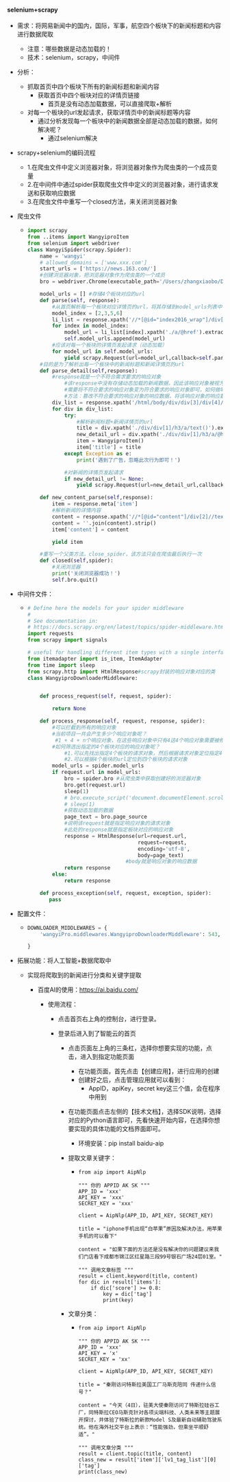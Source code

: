 #### selenium+scrapy

- 需求：将网易新闻中的国内，国际，军事，航空四个板块下的新闻标题和内容进行数据爬取
  - 注意：哪些数据是动态加载的！
  - 技术：selenium，scrapy，中间件

- 分析：
  
  - 抓取首页中四个板块下所有的新闻标题和新闻内容
    - 获取首页中四个板块对应的详情页链接
      - 首页是没有动态加载数据，可以直接爬取+解析
  - 对每一个板块的url发起请求，获取详情页中的新闻标题等内容
    - 通过分析发现每一个板块中的新闻数据全部是动态加载的数据，如何解决呢？
      - 通过selenium解决
  
- scrapy+selenium的编码流程
  
  - 1.在爬虫文件中定义浏览器对象，将浏览器对象作为爬虫类的一个成员变量
  - 2.在中间件中通过spider获取爬虫文件中定义的浏览器对象，进行请求发送和获取响应数据
  - 3.在爬虫文件中重写一个closed方法，来关闭浏览器对象
  
- 爬虫文件

  - ```python
    import scrapy
    from ..items import WangyiproItem
    from selenium import webdriver
    class WangyiSpider(scrapy.Spider):
        name = 'wangyi'
        # allowed_domains = ['www.xxx.com']
        start_urls = ['https://news.163.com/']
        #创建浏览器对象，把浏览器对象作为爬虫类的一个成员
        bro = webdriver.Chrome(executable_path='/Users/zhangxiaobo/Desktop/三期/chromedriver1')
    
        model_urls = [] #存储4个板块对应的url
        def parse(self, response):
            #从首页解析每一个板块对应详情页的url，将其存储到model_urls列表中
            model_index = [2,3,5,6]
            li_list = response.xpath('//*[@id="index2016_wrap"]/div[3]/div[2]/div[2]/div[2]/div/ul/li')
            for index in model_index:
                model_url = li_list[index].xpath('./a/@href').extract_first()
                self.model_urls.append(model_url)
            #应该对每一个板块的详情页发起请求（动态加载）
            for model_url in self.model_urls:
                yield scrapy.Request(url=model_url,callback=self.parse_detail)
        #目的是为了解析出每一个板块中的新闻标题和新闻详情页的url
        def parse_detail(self,response):
            #response就是一个不符合需求要求的响应对象
                #该response中没有存储动态加载的新闻数据，因此该响应对象被视为不符合要求的响应对象
                #需要将不符合要求的响应对象变为符合要求的响应对象即可，如何做呢？
                #方法：篡改不符合要求的响应对象的响应数据，将该响应对象的响应数据修改为包含了动态加载的新闻数据即可。
            div_list = response.xpath('/html/body/div/div[3]/div[4]/div[1]/div[1]/div/ul/li/div/div')
            for div in div_list:
                try:
                    #解析新闻标题+新闻详情页的url
                    title = div.xpath('./div/div[1]/h3/a/text()').extract_first()
                    new_detail_url = div.xpath('./div/div[1]/h3/a/@href').extract_first()
                    item = WangyiproItem()
                    item['title'] = title
                except Exception as e:
                    print('遇到了广告，忽略此次行为即可！')
    
                #对新闻的详情页发起请求
                if new_detail_url != None:
                    yield scrapy.Request(url=new_detail_url,callback=self.new_content_parse,meta={'item':item})
    
        def new_content_parse(self,response):
            item = response.meta['item']
            #解析新闻的详情内容
            content = response.xpath('//*[@id="content"]/div[2]//text()').extract()
            content = ''.join(content).strip()
            item['content'] = content
    
            yield item
    
        #重写一个父类方法，close_spider，该方法只会在爬虫最后执行一次
        def closed(self,spider):
            #关闭浏览器
            print('关闭浏览器成功！')
            self.bro.quit()
    
    ```

- 中间件文件：

  - ```python
    # Define here the models for your spider middleware
    #
    # See documentation in:
    # https://docs.scrapy.org/en/latest/topics/spider-middleware.html
    import requests
    from scrapy import signals
    
    # useful for handling different item types with a single interface
    from itemadapter import is_item, ItemAdapter
    from time import sleep
    from scrapy.http import HtmlResponse#scrapy封装的响应对象对应的类
    class WangyiproDownloaderMiddleware:
    
    
        def process_request(self, request, spider):
    
            return None
    
        def process_response(self, request, response, spider):
            #可以拦截到所有的响应对象
            #当前项目一共会产生多少个响应对象呢？
             #1 + 4 + n个响应对象，在这些响应对象中只有4这4个响应对象需要被修改
            #如何筛选出指定的4个板块对应的响应对象呢？
                #1.可以先找出指定4个板块的请求对象，然后根据请求对象定位指定4个响应对象
                #2.可以根据4个板块的url定位到四个板块的请求对象
            model_urls = spider.model_urls
            if request.url in model_urls:
                bro = spider.bro #从爬虫类中获取创建好的浏览器对象
                bro.get(request.url)
                sleep(1)
                # bro.execute_script('document.documentElement.scrollTo(0,9000)')
                # sleep(1)
                #获取动态加载的数据
                page_text = bro.page_source
                #说明该request就是指定响应对象的请求对象
                #此处的response就是指定板块对应的响应对象
                response = HtmlResponse(url=request.url,
                                        request=request,
                                        encoding='utf-8',
                                        body=page_text)
                                    #body就是响应对象的响应数据
                return response
            else:
                return response
    
        def process_exception(self, request, exception, spider):
           pass
    
    ```

- 配置文件：

  - ```python
    DOWNLOADER_MIDDLEWARES = {
        'wangyiPro.middlewares.WangyiproDownloaderMiddleware': 543,
    
    }
    ```

- 拓展功能：将人工智能+数据爬取中

  - 实现将爬取到的新闻进行分类和关键字提取

    - 百度AI的使用：https://ai.baidu.com/

      - 使用流程：

        - 点击首页右上角的控制台，进行登录。

        - 登录后进入到了智能云的首页

          - 点击页面左上角的三条杠，选择你想要实现的功能，点击，进入到指定功能页面

            - 在功能页面，首先点击【创建应用】，进行应用的创建
            - 创建好之后，点击管理应用就可以看到：
              - AppID，apiKey，secret key这三个值，会在程序中用到

          - 在功能页面点击左侧的【技术文档】，选择SDK说明，选择对应的Python语言即可，先看快速开始内容，在选择你想要实现的具体功能的文档界面即可。

            - 环境安装：pip install baidu-aip

          - 提取文章关键字：

            - ```
              from aip import AipNlp
              
              """ 你的 APPID AK SK """
              APP_ID = 'xxx'
              API_KEY = 'xxx'
              SECRET_KEY = 'xxx'
              
              client = AipNlp(APP_ID, API_KEY, SECRET_KEY)
              
              title = "iphone手机出现“白苹果”原因及解决办法，用苹果手机的可以看下"
              
              content = "如果下面的方法还是没有解决你的问题建议来我们门店看下成都市锦江区红星路三段99号银石广场24层01室。"
              
              """ 调用文章标签 """
              result = client.keyword(title, content)
              for dic in result['items']:
                  if dic['score'] >= 0.8:
                      key = dic['tag']
                      print(key)
              ```

          - 文章分类：

            - ```
              from aip import AipNlp
              
              """ 你的 APPID AK SK """
              APP_ID = 'xxx'
              API_KEY = 'x'
              SECRET_KEY = 'xx'
              
              client = AipNlp(APP_ID, API_KEY, SECRET_KEY)
              
              title = "秦刚访问特斯拉美国工厂马斯克陪同 传递什么信号？"
              
              content = "今天（4日），驻美大使秦刚访问了特斯拉硅谷工厂，同特斯拉CEO马斯克针对各项尖端科技、人类未来等主题展开探讨，并体验了特斯拉的新款Model S及最新自动辅助驾驶系统。他在海外社交平台上表示：“性能强劲，但乘坐平顺舒适”。"
              
              """ 调用文章分类 """
              result = client.topic(title, content)
              class_new = result['item']['lv1_tag_list'][0]['tag']
              print(class_new)
              ```

            

            
